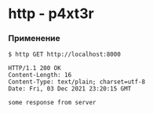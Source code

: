 # http - p4xt3r

### Применение

```shell
$ http GET http://localhost:8000

HTTP/1.1 200 OK
Content-Length: 16
Content-Type: text/plain; charset=utf-8
Date: Fri, 03 Dec 2021 23:20:15 GMT

some response from server
```
